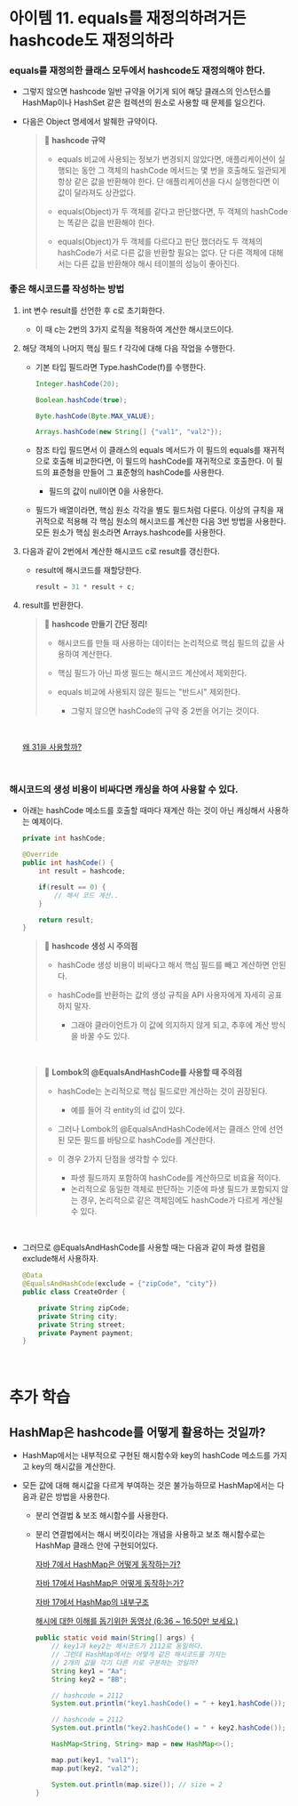 # 아이템 11. equals를 재정의하려거든 hashcode도 재정의하라

### equals를 재정의한 클래스 모두에서 hashcode도 재정의해야 한다.
- 그렇지 않으면 hashcode 일반 규약을 어기게 되어 해당 클래스의 인스턴스를 HashMap이나 HashSet 같은 컬렉션의 원소로 사용할 때 문제를 일으킨다.
- 다음은 Object 명세에서 발췌한 규약이다.

    > 📌 **hashcode 규약**
    >
    > - equals 비교에 사용되는 정보가 변경되지 않았다면, 애플리케이션이 실행되는 동안 그 객체의 hashCode 메서드는 몇 번을 호출해도 일관되게 항상 같은 값을 반환해야 한다. 단 애플리케이션을 다시 실행한다면 이 값이 달라져도 상관없다.
    >
    > - equals(Object)가 두 객체를 같다고 판단했다면, 두 객체의 hashCode는 똑같은 값을 반환해야 한다.
    >
    > - equals(Object)가 두 객체를 다르다고 판단 했더라도 두 객체의 hashCode가 서로 다른 값을 반환할 필요는 없다. 단 다른 객체에 대해서는 다른 값을 반환해야 해시 테이블의 성능이 좋아진다.

### 좋은 해시코드를 작성하는 방법
1. int 변수 result를 선언한 후 c로 초기화한다.
    - 이 때 c는 2번의 3가지 로직을 적용하여 계산한 해시코드이다.
2. 해당 객체의 나머지 핵심 필드 f 각각에 대해 다음 작업을 수행한다.
    - 기본 타입 필드라면 Type.hashCode(f)를 수행한다.
  
        ```java
        Integer.hashCode(20);

        Boolean.hashCode(true);

        Byte.hashCode(Byte.MAX_VALUE);

        Arrays.hashCode(new String[] {"val1", "val2"});

        ```

    - 참조 타입 필드면서 이 클래스의 equals 메서드가 이 필드의 equals를 재귀적으로 호출해 비교한다면, 이 필드의 hashCode를 재귀적으로 호출한다. 이 필드의 표준형을 만들어 그 표준형의 hashCode를 사용한다.
      - 필드의 값이 null이면 0을 사용한다.
    
    - 필드가 배열이라면, 핵심 원소 각각을 별도 필드처럼 다룬다. 이상의 규칙을 재귀적으로 적용해 각 핵심 원소의 해시코드를 계산한 다음 3번 방법을 사용한다. 모든 원소가 핵심 원소라면 Arrays.hashcode를 사용한다.
  
3. 다음과 같이 2번에서 계산한 해시코드 c로 result를 갱신한다.
    - result에 해시코드를 재할당한다.
        ```java
        result = 31 * result + c;
        ```
4. result를 반환한다.

    > 📌 **hashcode 만들기 간단 정리!**
    >
    > - 해시코드를 만들 때 사용하는 데이터는 논리적으로 핵심 필드의 값을 사용하여 계산한다.
    >
    > - 핵심 필드가 아닌 파생 필드는 해시코드 계산에서 제외한다.
    > - equals 비교에 사용되지 않은 필드는 "반드시" 제외한다.
    >   - 그렇지 않으면 hashCode의 규약 중 2번을 어기는 것이다.

    <br>

    [왜 31을 사용할까?](https://velog.io/@indongcha/hashCode%EC%99%80-31)

    <br>

### 해시코드의 생성 비용이 비싸다면 캐싱을 하여 사용할 수 있다.

- 아래는 hashCode 메소드를 호출할 때마다 재계산 하는 것이 아닌 캐싱해서 사용하는 예제이다.

    ```java
    private int hashCode;

    @Override
    public int hashCode() {
        int result = hashcode;

        if(result == 0) {
            // 해시 코드 계산..
        }

        return result;
    }
    
    ```

    > 📌 **hashcode 생성 시 주의점**
    >
    > - hashCode 생성 비용이 비싸다고 해서 핵심 필드를 빼고 계산하면 안된다.
    >
    > - hashCode를 반환하는 값의 생성 규칙을 API 사용자에게 자세히 공표하지 말자.
    >   - 그래야 클라이언트가 이 값에 의지하지 않게 되고, 추후에 계산 방식을 바꿀 수도 있다.

    <br>

    > 📌 **Lombok의 @EqualsAndHashCode를 사용할 때 주의점**
    >
    > - hashCode는 논리적으로 핵심 필드로만 계산하는 것이 권장된다.
    >   - 예를 들어 각 entity의 id 값이 있다.
    >
    > - 그러나 Lombok의 @EqualsAndHashCode에서는 클래스 안에 선언된 모든 필드를 바탕으로 hashCode를 계산한다. 
    >
    > - 이 경우 2가지 단점을 생각할 수 있다.
    >   - 파생 필드까지 포함하여 hashCode를 계산하므로 비효율 적이다.
    >   - 논리적으로 동일한 객체로 판단하는 기준에 파생 필드가 포함되지 않는 경우, 논리적으로 같은 객체임에도 hashCode가 다르게 계산될 수 있다.

    <br>

- 그러므로 @EqualsAndHashCode를 사용할 때는 다음과 같이 파생 컬럼을 exclude해서 사용하자.
  
    ```java
    @Data
    @EqualsAndHashCode(exclude = {"zipCode", "city"})
    public class CreateOrder {

        private String zipCode;
        private String city;
        private String street;
        private Payment payment;
    }
    ```

<br>

# 추가 학습

## HashMap은 hashcode를 어떻게 활용하는 것일까?
- HashMap에서는 내부적으로 구현된 해시함수와 key의 hashCode 메소드를 가지고 key의 해시값을 계산한다.
  
- 모든 값에 대해 해시값을 다르게 부여하는 것은 불가능하므로 HashMap에서는 다음과 같은 방법을 사용한다.
  
  - 분리 연결법 & 보조 해시함수를 사용한다.
  - 분리 연결법에서는 해시 버킷이라는 개념을 사용하고 보조 해시함수로는 HashMap 클래스 안에 구현되어있다.


    [자바 7에서 HashMap은 어떻게 동작하는가?](https://d2.naver.com/helloworld/831311)

    [자바 17에서 HashMap은 어떻게 동작하는가?](https://howtodoinjava.com/java/collections/hashmap/how-hashmap-works-in-java/)

    [자바 17에서 HashMap의 내부구조](https://howtodoinjava.com/java/collections/hashmap/how-hashmap-works-in-java/)

    [해시에 대한 이해를 돕기위한 동영상 (6:36 ~ 16:50만 보세요.)](https://www.youtube.com/watch?v=S7vni1hdsZE)

    ```java
    public static void main(String[] args) {
		// key1과 key2는 해시코드가 2112로 동일하다.
		// 그런데 HashMap에서는 어떻게 같은 해시코드를 가지는
		// 2개의 값을 각기 다른 키로 구분하는 것일까?
		String key1 = "Aa";
		String key2 = "BB";

        // hashcode = 2112
		System.out.println("key1.hashCode() = " + key1.hashCode()); 

        // hashcode = 2112
		System.out.println("key2.hashCode() = " + key2.hashCode());

		HashMap<String, String> map = new HashMap<>();

		map.put(key1, "val1");
		map.put(key2, "val2");

		System.out.println(map.size()); // size = 2
	}
    ```